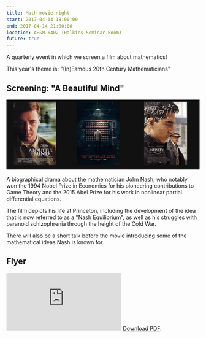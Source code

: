 ```yaml
---
title: Math movie night
start: 2017-04-14 18:00:00
end: 2017-04-14 21:00:00
location: AP&M 6402 (Halkins Seminar Room)
future: true
---
```


A quarterly event in which we screen a film about mathematics! 

This year's theme is: "(In)Famous 20th Century Mathematicians"

## Screening: "A Beautiful Mind"
![alt text](https://github.com/UCSD-SUMS/UCSD-SUMS.github.io/raw/hakyll/events/sp17/movies.jpg "Logo Title Text 1")


A biographical drama about the mathematician John Nash, who notably won the 1994 Nobel Prize in Economics for his pioneering contributions to Game Theory and the 2015 Abel Prize for his work in nonlinear partial differential equations.

The film depicts his life at Princeton, including the development of the idea that is now referred to as a "Nash Equilibrium", as well as his struggles with paranoid schizophrenia through the height of the Cold War.

There will also be a short talk before the movie introducing some of the mathematical ideas Nash is known for.

## Flyer
<object data="https://github.com/UCSD-SUMS/UCSD-SUMS.github.io/raw/hakyll/events/sp17/Movie_Night.pdf" type="application/pdf" width="100%" height="600px">
    <embed src="https://github.com/UCSD-SUMS/UCSD-SUMS.github.io/raw/hakyll/events/sp17/Movie_Night.pdf">
        <a href="https://github.com/UCSD-SUMS/UCSD-SUMS.github.io/raw/hakyll/events/sp17/Movie_Night.pdf">Download PDF</a>.</p>
    </embed>
</object>
